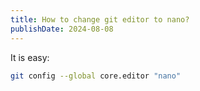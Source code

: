 ```yaml
---
title: How to change git editor to nano?
publishDate: 2024-08-08
---
```


It is easy:

```bash
git config --global core.editor "nano"
```